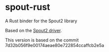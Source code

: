 # spout-rust

A Rust binder for the Spout2 library

Based on the [Spout2 driver](https://github.com/leadedge/Spout2).

This version is based on the commit 7d32b056f9e00174aeae80e722854ccaffcb2e5a

